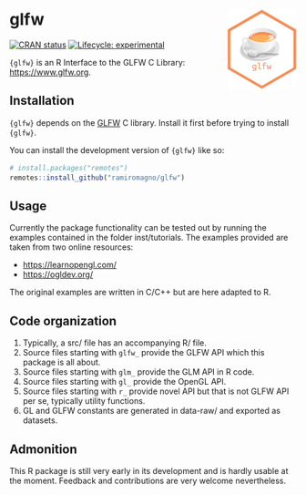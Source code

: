 
<!-- README.md is generated from README.Rmd. Please edit that file -->

# glfw <img src="man/figures/logo.svg" align="right" height="139"/>

<!-- badges: start -->

[![CRAN
status](https://www.r-pkg.org/badges/version/glfw)](https://CRAN.R-project.org/package=glfw)
[![Lifecycle:
experimental](https://img.shields.io/badge/lifecycle-experimental-orange.svg)](https://lifecycle.r-lib.org/articles/stages.html#experimental)
<!-- badges: end -->

`{glfw}` is an R Interface to the GLFW C Library:
<https://www.glfw.org>.

## Installation

`{glfw}` depends on the [GLFW](https://www.glfw.org/) C library. Install
it first before trying to install `{glfw}`.

You can install the development version of `{glfw}` like so:

``` r
# install.packages("remotes")
remotes::install_github("ramiromagno/glfw")
```

## Usage

Currently the package functionality can be tested out by running the
examples contained in the folder inst/tutorials. The examples provided
are taken from two online resources:

-   <https://learnopengl.com/>
-   <https://ogldev.org/>

The original examples are written in C/C++ but are here adapted to R.

## Code organization

1.  Typically, a src/ file has an accompanying R/ file.
2.  Source files starting with `glfw_` provide the GLFW API which this
    package is all about.
3.  Source files starting with `glm_` provide the GLM API in R code.
4.  Source files starting with `gl_` provide the OpenGL API.
5.  Source files starting with `r_` provide novel API but that is not
    GLFW API per se, typically utility functions.
6.  GL and GLFW constants are generated in data-raw/ and exported as
    datasets.

## Admonition

This R package is still very early in its development and is hardly
usable at the moment. Feedback and contributions are very welcome
nevertheless.
